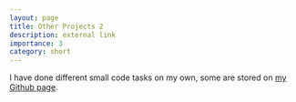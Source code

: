```yaml
---
layout: page
title: Other Projects 2
description: external link
importance: 3
category: short
---
```

I have done different small code tasks on my own, some are stored on [my Github page](https://github.com/simonegiancola09).




